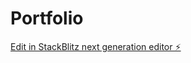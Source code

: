# Portfolio

[Edit in StackBlitz next generation editor ⚡️](https://stackblitz.com/~/github.com/Zawad-4/Portfolio)